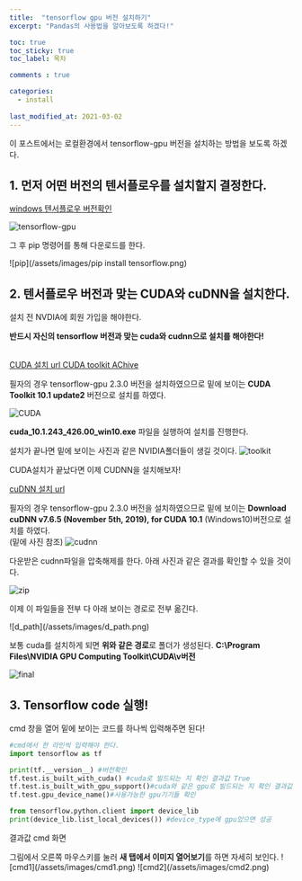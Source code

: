 ```yaml
---
title:  "tensorflow gpu 버전 설치하기"
excerpt: "Pandas의 사용법을 알아보도록 하겠다!"

toc: true
toc_sticky: true
toc_label: 목차

comments : true

categories:
  - install
  
last_modified_at: 2021-03-02
---
```

<style>
    .tt {font-size : 16px;}
</style>


이 포스트에서는 로컬환경에서 tensorflow-gpu 버전을 설치하는 방법을 보도록 하겠다.

## 1. 먼저 어떤 버전의 텐서플로우를 설치할지 결정한다.

[windows 텐서플로우 버전확인](https://www.tensorflow.org/install/source_windows#tested_build_configurations)

![tensorflow-gpu](/assets/images/tensorflow-gpu.PNG)

그 후 pip 명령어를 통해 다운로드를 한다.

![pip](/assets/images/pip install tensorflow.png)

## 2. 텐서플로우 버전과 맞는 CUDA와 cuDNN을 설치한다.

설치 전 NVDIA에 회원 가입을 해야한다.

<strong>반드시 자신의 tensorflow 버전과 맞는 cuda와 cudnn으로 설치를 해야한다!</strong>

<br>[CUDA 설치 url CUDA toolkit AChive](https://developer.nvidia.com/cuda-toolkit-archive)

필자의 경우 tensorflow-gpu 2.3.0 버전을 설치하였으므로 밑에 보이는 <strong>CUDA Toolkit 10.1 update2</strong> 버전으로 설치를 하였다.

![CUDA](/assets/images/cuda.png)

<strong>cuda_10.1.243_426.00_win10.exe</strong> 파일을 실행하여 설치를 진행한다.

설치가 끝나면 밑에 보이는 사진과 같은 NVIDIA폴더들이 생길 것이다.
![toolkit](/assets/images/toolkit.png)

CUDA설치가 끝났다면 이제 CUDNN을 설치해보자!

[cuDNN 설치 url](https://developer.nvidia.com/rdp/cudnn-archive)

필자의 경우 tensorflow-gpu 2.3.0 버전을 설치하였으므로 밑에 보이는 <strong>Download cuDNN v7.6.5 (November 5th, 2019), for CUDA 10.1</strong> (Windows10)버전으로 설치를 하였다.
<br>(밑에 사진 참조)
![cudnn](/assets/images/cudnn.png)

<p>다운받은 cudnn파일을 압축해제를 한다. 아래 사진과 같은 결과를 확인할 수 있을 것이다.</p>

![zip](/assets/images/zip.png)

<p>이제 이 파일들을 전부 다 아래 보이는 경로로 전부 옮긴다.</p>
![d_path](/assets/images/d_path.png)

보통 cuda를 설치하게 되면 <strong>위와 같은 경로</strong>로 폴더가 생성된다.
<strong>C:\Program Files\NVIDIA GPU Computing Toolkit\CUDA\v버전</strong>

![final](/assets/images/final.png)

## 3. Tensorflow code 실행!
cmd 창을 열어 밑에 보이는 코드를 하나씩 입력해주면 된다!

```python
#cmd에서 한 라인씩 입력해야 한다.
import tensorflow as tf

print(tf.__version__) #버전확인
tf.test.is_built_with_cuda() #cuda로 빌드되는 지 확인 결과값 True
tf.test.is_built_with_gpu_support()#cuda와 같은 gpu로 빌드되는 지 확인 결과값 True
tf.test.gpu_device_name()#사용가능한 gpu기기들 확인

from tensorflow.python.client import device_lib
print(device_lib.list_local_devices()) #device_type에 gpu있으면 성공


```

<p>결과값 cmd 화면</p>
그림에서 오른쪽 마우스키를 눌러 <strong>새 탭에서 이미지 열어보기</strong>를 하면 자세히 보인다.
![cmd1](/assets/images/cmd1.png)
![cmd2](/assets/images/cmd2.png)
